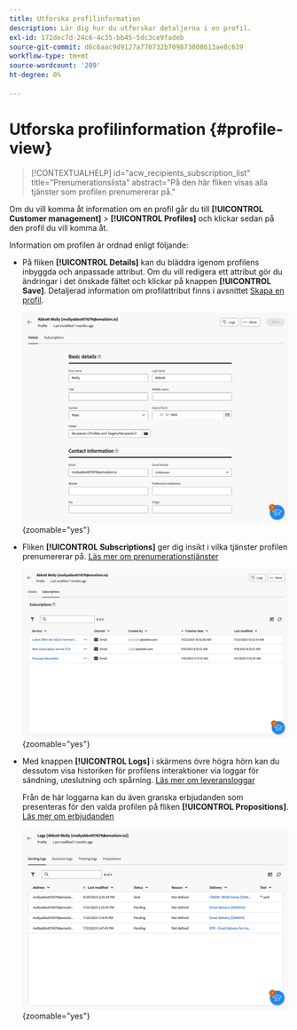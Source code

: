 ```yaml
---
title: Utforska profilinformation
description: Lär dig hur du utforskar detaljerna i en profil.
exl-id: 172dec7d-24c6-4c35-bb45-5dc3ce9fadeb
source-git-commit: d6c6aac9d9127a770732b709873008613ae8c639
workflow-type: tm+mt
source-wordcount: '209'
ht-degree: 0%

---
```


# Utforska profilinformation {#profile-view}

>[!CONTEXTUALHELP]
>id="acw_recipients_subscription_list"
>title="Prenumerationslista"
>abstract="På den här fliken visas alla tjänster som profilen prenumererar på."

Om du vill komma åt information om en profil går du till **[!UICONTROL Customer management]** > **[!UICONTROL Profiles]** och klickar sedan på den profil du vill komma åt.

Information om profilen är ordnad enligt följande:

* På fliken **[!UICONTROL Details]** kan du bläddra igenom profilens inbyggda och anpassade attribut. Om du vill redigera ett attribut gör du ändringar i det önskade fältet och klickar på knappen **[!UICONTROL Save]**. Detaljerad information om profilattribut finns i avsnittet [Skapa en profil](create-profile.md).

  ![Skärmbild som visar profilens informationsflik, inklusive inbyggda och anpassade attribut.](assets/profile-details.png){zoomable="yes"}

* Fliken **[!UICONTROL Subscriptions]** ger dig insikt i vilka tjänster profilen prenumererar på. [Läs mer om prenumerationstjänster](manage-services.md)

  ![Skärmbild som visar fliken Abonnemang och visar vilka tjänster profilen prenumererar på.](assets/profile-subscriptions.png){zoomable="yes"}

* Med knappen **[!UICONTROL Logs]** i skärmens övre högra hörn kan du dessutom visa historiken för profilens interaktioner via loggar för sändning, uteslutning och spårning. [Läs mer om leveransloggar](../monitor/delivery-logs.md)

  Från de här loggarna kan du även granska erbjudanden som presenteras för den valda profilen på fliken **[!UICONTROL Propositions]**. [Läs mer om erbjudanden](../msg/offers.md)

  ![Skärmbild som visar fliken Loggar, inklusive loggar för sändning, uteslutning och spårning, samt fliken Förslag för granskning av erbjudanden.](assets/profile-logs.png){zoomable="yes"}